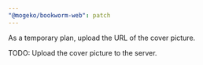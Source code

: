 ```yaml
---
"@mogeko/bookworm-web": patch
---
```


As a temporary plan, upload the URL of the cover picture.

TODO: Upload the cover picture to the server.
